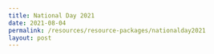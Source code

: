 ```yaml
---
title: National Day 2021
date: 2021-08-04
permalink: /resources/resource-packages/nationalday2021
layout: post
---
```

